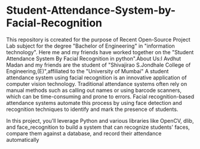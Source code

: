 # Student-Attendance-System-by-Facial-Recognition
This repository is ccreated for the purpose of Recent Open-Source Project Lab subject for the degree "Bachelor of Engineering" in "information technology". Here me and my friends have worked together on the "Student Attendance System By Facial Recognition in python".About Us:I Avdhut Madan and my friends are the student of "Shivajirao S.Jondhale College of Engineering,(E)",affiliated to the "University of Mumbai"
A student attendance system using facial recognition is an innovative application of computer vision technology. Traditional attendance systems often rely on manual methods such as calling out names or using barcode scanners, which can be time-consuming and prone to errors. Facial recognition-based attendance systems automate this process by using face detection and recognition techniques to identify and mark the presence of students.

In this project, you'll leverage Python and various libraries like OpenCV, dlib, and face_recognition to build a system that can recognize students' faces, compare them against a database, and record their attendance automatically
